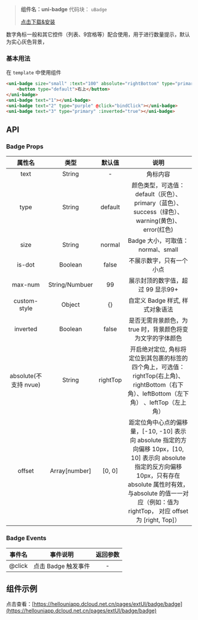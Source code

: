 

> **组件名：uni-badge**
> 代码块： `uBadge`
> 
>  [点击下载&安装](https://ext.dcloud.net.cn/plugin?name=uni-badge)


数字角标一般和其它控件（列表、9宫格等）配合使用，用于进行数量提示，默认为实心灰色背景，

### 基本用法

在 ``template`` 中使用组件

```html
<uni-badge size="small" :text="100" absolute="rightBottom" type="primary">
	<button type="default">右上</button>
</uni-badge>
<uni-badge text="1"></uni-badge>
<uni-badge text="2" type="purple" @click="bindClick"></uni-badge>
<uni-badge text="3" type="primary" :inverted="true"></uni-badge>

```


## API

### Badge Props

|属性名|类型|默认值|说明|
|:-:|:-:|:-:|:-:|
|text|String|-|角标内容|
|type|String|default|颜色类型，可选值：default（灰色）、primary（蓝色）、success（绿色）、warning(黄色)、error(红色)|
|size|String|normal	|Badge 大小，可取值：normal、small|
|is-dot|Boolean|false|不展示数字，只有一个小点|
|max-num|String/Numbuer|99|展示封顶的数字值，超过 99 显示99+|		
|custom-style|Object|{}|自定义 Badge 样式, 样式对象语法|
|inverted|Boolean|false	|是否无需背景颜色，为 true 时，背景颜色将变为文字的字体颜色|
|absolute(不支持 nvue)|String|rightTop|开启绝对定位, 角标将定位到其包裹的标签的四个角上，可选值： rightTop(右上角)、rightBottom（右下角）、leftBottom（左下角）	、leftTop（左上角）	|
|offset|Array[number]|	[0, 0]|距定位角中心点的偏移量，[-10, -10] 表示向 absolute 指定的方向偏移 10px，[10, 10] 表示向 absolute 指定的反方向偏移 10px，只有存在 absolute 属性时有效，与absolute 的值一一对应（例如：值为rightTop， 对应 offset 为 [right, Top]）|

### Badge Events

|事件名|事件说明|返回参数|
|:-:|:-:|:-:|
|@click	|点击 Badge 触发事件| -|

## 组件示例

点击查看：[https://hellouniapp.dcloud.net.cn/pages/extUI/badge/badge](https://hellouniapp.dcloud.net.cn/pages/extUI/badge/badge)